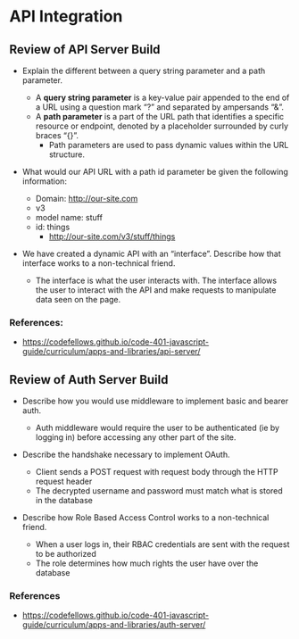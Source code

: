 # API Integration

## Review of API Server Build

* Explain the different between a query string parameter and a path parameter.
  * A **query string parameter** is a key-value pair appended to the end of a URL using a question mark “?” and separated by ampersands “&”.
  * A **path parameter** is a part of the URL path that identifies a specific resource or endpoint, denoted by a placeholder surrounded by curly braces “{}”. 
    * Path parameters are used to pass dynamic values within the URL structure.

* What would our API URL with a path id parameter be given the following information:
    * Domain: http://our-site.com
    * v3
    * model name: stuff
    * id: things
      * http://our-site.com/v3/stuff/things

* We have created a dynamic API with an “interface”. Describe how that interface works to a non-technical friend.
  * The interface is what the user interacts with. The interface allows the user to interact with the API and make requests to manipulate data seen on the page.

### References:

* <https://codefellows.github.io/code-401-javascript-guide/curriculum/apps-and-libraries/api-server/>

## Review of Auth Server Build

* Describe how you would use middleware to implement basic and bearer auth.
  * Auth middleware would require the user to be authenticated (ie by logging in) before accessing any other part of the site.

* Describe the handshake necessary to implement OAuth.
  * Client sends a POST request with request body through the HTTP request header
  * The decrypted username and password must match what is stored in the database

* Describe how Role Based Access Control works to a non-technical friend.
  * When a user logs in, their RBAC credentials are sent with the request to be authorized
  * The role determines how much rights the user have over the database

### References

* <https://codefellows.github.io/code-401-javascript-guide/curriculum/apps-and-libraries/auth-server/>
